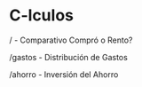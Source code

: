 # C-lculos

/ - Comparativo Compró o Rento?


/gastos - Distribución de Gastos


/ahorro - Inversión del Ahorro
